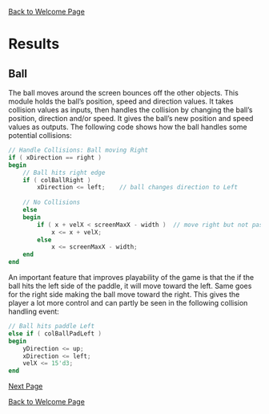 [Back to Welcome Page](../README.md)

# Results

## Ball

The ball moves around the screen bounces off the other objects. This module holds the ball’s position, speed and direction values. It takes collision values as inputs, then handles the collision by changing the ball’s position, direction and/or speed. It gives the ball’s new position and speed values as outputs. The following code shows how the ball handles some potential collisions:

```v
// Handle Collisions: Ball moving Right
if ( xDirection == right )
begin
    // Ball hits right edge
    if ( colBallRight ) 
        xDirection <= left;    // ball changes direction to Left
        
    // No Collisions    
    else                
    begin
        if ( x + velX < screenMaxX - width )  // move right but not past edge
            x <= x + velX;                                                  
        else                                                                
            x <= screenMaxX - width;                                           
    end
end
```

An important feature that improves playability of the game is that the if the ball hits the left side of the paddle, it will move toward the left. Same goes for the right side making the ball move toward the right. This gives the player a lot more control and can partly be seen in the following collision handling event:

```v
// Ball hits paddle Left
else if ( colBallPadLeft )
begin
    yDirection <= up;
    xDirection <= left;
    velX <= 15'd3;
end
```

[Next Page](Results-Collisions.md)

[Back to Welcome Page](../README.md)